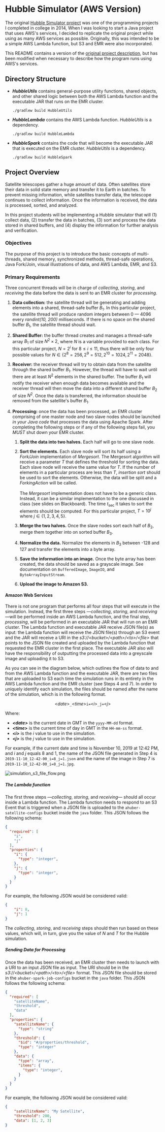 # Hubble Simulator (AWS Version)

The original [Hubble Simulator project](https://github.com/ahuber1/Project5) was one of the programming projects I completed in college in 2014, When I was looking to start a Java project that uses AWS's services, I decided to replicate the original project while using as many AWS services as possible. Originally, this was intended to be a simple AWS Lambda function, but S3 and EMR were also incorporated. 

This README contains a version of the [original project description](https://github.com/ahuber1/Project5/blob/master/project05%20_1_.pdf), but has been modified when necessary to describe how the program runs using AWS's services.

## Directory Structure

- ***HubbleUtils*** contains general-purpose utility functions, shared objects, and other shared logic between both the AWS Lambda function and the executable JAR that runs on the EMR cluster.
    ```
    ./gradlew build HubbleUtils
    ```
- ***HubbleLambda*** contains the AWS Lambda function. *HubbleUtils* is a dependency.
    ```
    ./gradlew build HubbleLambda
    ```
- ***HubbleSpark*** contains the code that will become the executable JAR that is executed on the EMR cluster. *HubbleUtils* is a dependency.
    ```
    ./gradlew build HubbleSpark
    ```

## Project Overview

Satellite telescopes gather a huge amount of data. Often satellites store their data in solid state memory and transfer it to Earth in batches. To prevent missing information, while satellites transfer data, the telescope continues to collect information. Once the information is received, the data is processed, sorted, and analyzed.

In this project students will be implementing a Hubble simulator that will (1) collect data, (2) transfer the data in batches, (3) sort and process the data stored in shared buffers, and (4) display the information for further analysis and verification.

### Objectives

The purpose of this project is to introduce the basic concepts of multi-threads, shared memory, synchronized methods, thread-safe operations, Java Fork/Join, visual illustrations of data, and AWS Lambda, EMR, and S3.

### Primary Requirements

Three concurrent threads will be in charge of _collecting_, _storing_, and _receiving_ the data before the data is sent to an EMR cluster for _processing_.

1. **Data collection:** the satellite thread will be generating and adding elements into a shared, thread-safe buffer $B_1$. In this particular project, the satellite thread will produce random integers between 0 — 4096 every _randint(10, 200)_ milliseconds. If there is no space on the shared buffer $B_1$, the satellite thread should wait.

2. **Shared Buffer:** the buffer thread creates and manages a thread-safe array $B_1$ of size $N^2 \times 2$, where $N$ is a variable provided to each class. For this particular project, $N = 2^i$ for $8 \leq i \leq 11$, thus there will be only four possible values for $N \in \{2^8 = 256, 2^9 = 512, 2^{10} = 1024, 2^{11} = 2048\}$.

3. **Receiver:** the receiver thread will try to obtain data from the satellite through the shared buffer $B_1$. However, the thread will have to wait until there are at least $N^2$ elements in the shared buffer. The buffer $B_1$ will notify the receiver when enough data becomes available and the receiver thread will then move the data into a different shared buffer $B_2$ of size $N^2$. Once the data is transferred, the information should be removed from the satellite's buffer $B_1$.

4. **Processing:** once the data has been processed, an EMR cluster comprising of one master node and two slave nodes should be launched _in your Java code_ that processes the data using Apache Spark. After completing the following steps or if any of the following steps fail, you _MUST_ shut down your EMR cluster.

    1. **Split the data into two halves.** Each half will go to one slave node.
   
    2. **Sort the elements.** Each slave node will sort its half using a _Fork/Join_ implementation of _Mergesort_. The Mergesort algorithm will receive a parameter $T$ that defines the threshold for sorting the data. Each slave node will receive the same value for $T$. If the number of elements in a particular process are less than $T$, _insertion sort_ should be used to sort the elements. Otherwise, the data will be split and a _ForkingAction_ will be called. <br><br> The _Mergesort_ implementation does not have to be a generic class. Instead, it can be a similar implementation to the one discussed in class (see slides on Blackboard). The time $t_\text{sec}$ it takes to sort the elements should be computed. For this particular project, $T = 10^j$ where $j \in \{1, 2, 3, 4, 5\}$.
   
    3. **Merge the two halves.** Once the slave nodes sort each half of $B_2$, merge them together into on sorted buffer $B_3$.
    
    4. **Normalize the data.** Normalize the elements in $B_3$ between -128 and 127 and transfer the elements into a byte array.
   
    5. **Save the information into an image.** Once the byte array has been created, the data should be saved as a grayscale image. See documentation on `BufferedImage`, `ImageIO`, and `ByteArrayInputStream`.

    6. **Upload the image to Amazon S3.** 

#### Amazon Web Services

There is not one program that performs all four steps that will execute in the simulation. Instead, the first three steps &mdash;_collecting_, _storing_, and _receiving_&mdash;will be performed inside an AWS Lambda function, and the final step, _processing_, will be performed in an executable JAR that will run on an EMR cluster. The Lambda function and executable JAR receive JSON file(s) as input: the Lambda function will receive the JSON file(s) through an S3 event and the JAR will receive a URI in the _s3://&lt;bucket&gt;/&lt;path&gt;/&lt;to&gt;/&lt;file&gt;_ that points to the JSON file created and uploaded by the Lambda function that requested the EMR cluster in the first place. The executable JAR also will have the responsibility of outputting the processed data into a greyscale image and uploading it to S3.

As you can see in the diagram below, which outlines the flow of data to and from the AWS Lambda function and the executable JAR, there are two files that are uploaded to S3 each time the simulation runs in its entirety in the AWS Lambda function and the EMR cluster (see Steps 4 and 7). In order to uniquely identify each simulation, the files should be named after the name of the simulation, which is in the following format.

<center>
&lt;<em>date</em>&gt;<code>_</code>&lt;<em>time</em>&gt;<code>i=</code>&lt;<em>i</em>&gt;<code>_j=</code>&lt;<em>j</em>&gt;
</center>

Where:

- ***&lt;date&gt;*** is the current date in GMT in the `yyyy-MM-dd` format.
- ***&lt;time&gt;*** is the current time of day in GMT in the `HH-mm-ss` format.
- ***&lt;i&gt;*** is the *i* value to use in the simulation.
- ***&lt;j&gt;*** is the *j* value to use in the simulation.

For example, if the current date and time is November 10, 2019 at 12:42 PM, and *i* and *j* equals 8 and 1, the name of the JSON file generated in Step 4 is `2019-11-10_12-42-00_i=8_j=1.json` and the name of the image in Step 7 is `2019-11-10_12-42-00_i=8_j=1.jpg`.

![simulation_s3_file_flow.png](./README_Files/simulation_s3_file_flow.png)

##### The Lambda function

The first three steps &mdash;_collecting_, _storing_, and _receiving_&mdash; should all occur inside a Lambda function. The Lambda function needs to respond to an S3 Event that is triggered when a JSON file is uploaded to the `ahuber-satellite-configs` bucket inside the `java` folder. This JSON follows the following schema:

```json
{
  "required": [
    "i",
    "j"
  ],
  "properties": {
    "i": {
      "type": "integer",
    },
    "j": {
      "type": "integer",
    }
  }
}
```

For example, the following JSON would be considered valid:

```json
{
    "i": 8,
    "j": 1
}
```

The _collecting_, _storing_, and _receiving_ steps should then run based on these values, which will, in turn, give you the value of $N$ and $T$ for the Hubble simulation.

##### Sending Data for Processing

Once the data has been received, an EMR cluster then needs to launch with a URI to an input JSON file as input. The URI should be in the _s3://&lt;bucket&gt;/&lt;path&gt;/&lt;to&gt;/&lt;file&gt;_ format. This JSON file should be stored in the `ahuber-spark-job-configs` bucket in the `java` folder. This JSON follows the following schema:

```json
{
  "required": [
    "satelliteName",
    "threshold",
    "data"
  ],
  "properties": {
    "satelliteName": {
      "type": "string"
    },
    "threshold": {
      "$id": "#/properties/threshold",
      "type": "integer"
    },
    "data": {
      "type": "array",
      "items": {
        "type": "integer",
      }
    }
  }
}
```

For example, the following JSON would be considered valid:

```json
{
    "satelliteName": "My Satellite",
    "threshold": 200,
    "data": [1, 2, 3]
}
```